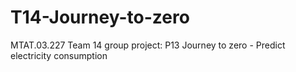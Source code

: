 # T14-Journey-to-zero
MTAT.03.227 Team 14 group project: P13 Journey to zero - Predict electricity consumption
